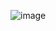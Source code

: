 ![image](https://user-images.githubusercontent.com/55679058/187009690-6b734c64-161d-45f7-93d7-5fbf7e25f3bb.png)
